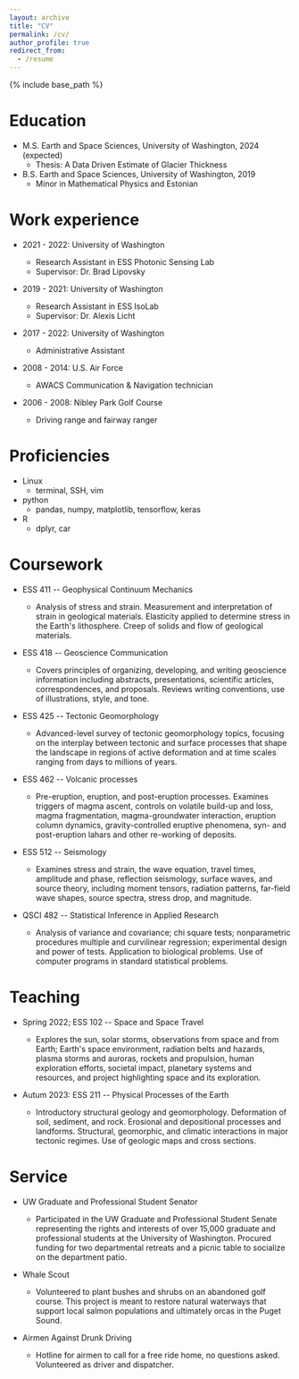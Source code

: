 ```yaml
---
layout: archive
title: "CV"
permalink: /cv/
author_profile: true
redirect_from:
  - /resume
---
```


{% include base_path %}

Education
======
* M.S. Earth and Space Sciences, University of Washington, 2024 (expected)
  * Thesis: A Data Driven Estimate of Glacier Thickness
* B.S. Earth and Space Sciences, University of Washington, 2019
  * Minor in Mathematical Physics and Estonian

Work experience
======

* 2021 - 2022: University of Washington
  * Research Assistant in ESS Photonic Sensing Lab
  * Supervisor: Dr. Brad Lipovsky

* 2019 - 2021: University of Washington
  * Research Assistant in ESS IsoLab
  * Supervisor: Dr. Alexis Licht

* 2017 - 2022: University of Washington
  * Administrative Assistant

* 2008 - 2014: U.S. Air Force
  * AWACS Communication & Navigation technician

* 2006 - 2008: Nibley Park Golf Course
  * Driving range and fairway ranger


Proficiencies
======
* Linux
  * terminal, SSH, vim
* python
  * pandas, numpy, matplotlib, tensorflow, keras
* R
  * dplyr, car


Coursework
======
* ESS 411 -- Geophysical Continuum Mechanics
  * Analysis of stress and strain. Measurement and interpretation of strain in geological materials. Elasticity applied to determine stress in the Earth's lithosphere. Creep of solids and flow of geological materials.

* ESS 418 -- Geoscience Communication
  * Covers principles of organizing, developing, and writing geoscience information including abstracts, presentations, scientific articles, correspondences, and proposals. Reviews writing conventions, use of illustrations, style, and tone.


* ESS 425 -- Tectonic Geomorphology
  * Advanced-level survey of tectonic geomorphology topics, focusing on the interplay between tectonic and surface processes that shape the landscape in regions of active deformation and at time scales ranging from days to millions of years.

* ESS 462 -- Volcanic processes
  * Pre-eruption, eruption, and post-eruption processes. Examines triggers of magma ascent, controls on volatile build-up and loss, magma fragmentation, magma-groundwater interaction, eruption column dynamics, gravity-controlled eruptive phenomena, syn- and post-eruption lahars and other re-working of deposits.



* ESS 512 -- Seismology
  * Examines stress and strain, the wave equation, travel times, amplitude and phase, reflection seismology, surface waves, and source theory, including moment tensors, radiation patterns, far-field wave shapes, source spectra, stress drop, and magnitude.


* QSCI 482 -- Statistical Inference in Applied Research
  * Analysis of variance and covariance; chi square tests; nonparametric procedures multiple and curvilinear regression; experimental design and power of tests. Application to biological problems. Use of computer programs in standard statistical problems.


Teaching
======
* Spring 2022;  ESS 102 -- Space and Space Travel
  * Explores the sun, solar storms, observations from space and from Earth; Earth's space environment, radiation belts and hazards, plasma storms and auroras, rockets and propulsion, human exploration efforts, societal impact, planetary systems and resources, and project highlighting space and its exploration.

* Autum 2023:  ESS 211 -- Physical Processes of the Earth
  * Introductory structural geology and geomorphology. Deformation of soil, sediment, and rock. Erosional and depositional processes and landforms. Structural, geomorphic, and climatic interactions in major tectonic regimes. Use of geologic maps and cross sections.


Service
======
* UW Graduate and Professional Student Senator
  * Participated in the UW Graduate and Professional Student Senate representing the rights and interests of over 15,000 graduate and professional students at the University of Washington. Procured funding for two departmental retreats and a picnic table to socialize on the department patio.

* Whale Scout
  * Volunteered to plant bushes and shrubs on an abandoned golf course. This project is meant to restore natural waterways that support local salmon populations and ultimately orcas in the Puget Sound.

* Airmen Against Drunk Driving
  * Hotline for airmen to call for a free ride home, no questions asked. Volunteered as driver and dispatcher.



<!-- Publications
======
  <ul>{% for post in site.publications %}
    {% include archive-single-cv.html %}
  {% endfor %}</ul>

Talks
======
  <ul>{% for post in site.talks %}
    {% include archive-single-talk-cv.html %}
  {% endfor %}</ul>

Teaching
======
  <ul>{% for post in site.teaching %}
    {% include archive-single-cv.html %}
  {% endfor %}</ul>

Service and leadership
======
* Currently signed in to 43 different slack teams -->
